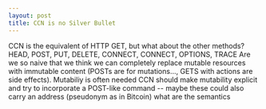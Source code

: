 ```yaml
---
layout: post
title: CCN is no Silver Bullet
---
```


CCN is the equivalent of HTTP GET, but what about the other methods? HEAD, POST, PUT, DELETE, CONNECT, CONNECT, OPTIONS, TRACE
Are we so naive that we think we can completely replace mutable resources with immutable content (POSTs are for mutations..., GETS with actions are side effects). 
Mutabiliy is often needed
CCN should make mutability explicit and try to incorporate a POST-like command -- maybe these could also carry an address (pseudonym as in Bitcoin)
what are the semantics

